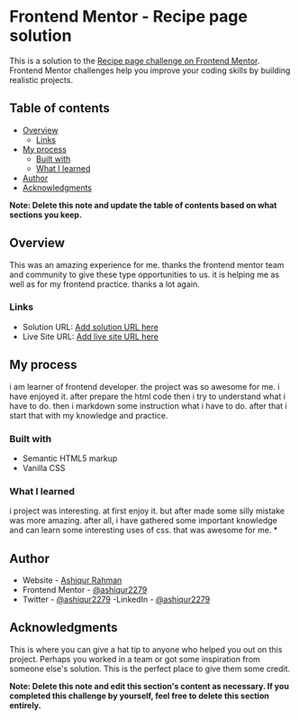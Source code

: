 # Frontend Mentor - Recipe page solution

This is a solution to the [Recipe page challenge on Frontend Mentor](https://www.frontendmentor.io/challenges/recipe-page-KiTsR8QQKm). Frontend Mentor challenges help you improve your coding skills by building realistic projects. 

## Table of contents

- [Overview](#overview)
  - [Links](#links)
- [My process](#my-process)
  - [Built with](#built-with)
  - [What I learned](#what-i-learned)
- [Author](#author)
- [Acknowledgments](#acknowledgments)

**Note: Delete this note and update the table of contents based on what sections you keep.**

## Overview

This was an amazing experience for me. thanks the frontend mentor team and community to give these type opportunities to us. it is helping me as well as for my frontend practice. thanks a lot again.


### Links

- Solution URL: [Add solution URL here](https://github.com/Ashiqur2279/frontend-mentor-Recipe-page.git)
- Live Site URL: [Add live site URL here](https://fabulous-cajeta-b65b27.netlify.app/)

## My process

i am learner of frontend developer. the project was so awesome for me. i have enjoyed it. after prepare the html code then i try to understand what i have to do. then i markdown some instruction what i have to do. after that i start that with my knowledge and practice.

### Built with

- Semantic HTML5 markup
- Vanilla CSS

### What I learned

i project was interesting. at first enjoy it. but after made some silly mistake was more amazing. after all, i have gathered some important knowledge and can learn some interesting uses of css. that was awesome for me.
*



## Author

- Website - [Ashiqur Rahman](https://github.com/Ashiqur2279)
- Frontend Mentor - [@ashiqur2279](https://www.frontendmentor.io/profile/Ashiqur2279)
- Twitter - [@ashiqur2279](https://www.twitter.com/ashiqur2279)
-LinkedIn - [@ashiqur2279](https://www.linkedin.com/in/ashiqur2279/)



## Acknowledgments

This is where you can give a hat tip to anyone who helped you out on this project. Perhaps you worked in a team or got some inspiration from someone else's solution. This is the perfect place to give them some credit.

**Note: Delete this note and edit this section's content as necessary. If you completed this challenge by yourself, feel free to delete this section entirely.**
